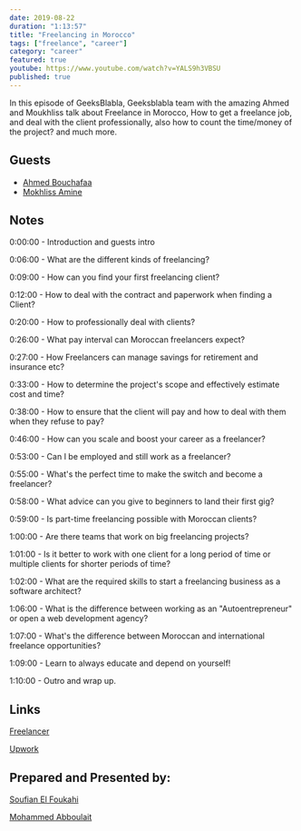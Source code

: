 ```yaml
---
date: 2019-08-22
duration: "1:13:57"
title: "Freelancing in Morocco"
tags: ["freelance", "career"]
category: "career"
featured: true
youtube: https://www.youtube.com/watch?v=YALS9h3VBSU
published: true
---
```


In this episode of GeeksBlabla, Geeksblabla team with the amazing Ahmed and Moukhliss talk about Freelance in Morocco, How to get a freelance job, and deal with the client professionally, also how to count the time/money of the project? and much more.

## Guests

- [Ahmed Bouchafaa](#)
- [Mokhliss Amine](#)

## Notes

0:00:00 - Introduction and guests intro

0:06:00 - What are the different kinds of freelancing?

0:09:00 - How can you find your first freelancing client?

0:12:00 - How to deal with the contract and paperwork when finding a Client?

0:20:00 - How to professionally deal with clients?

0:26:00 - What pay interval can Moroccan freelancers expect?

0:27:00 - How Freelancers can manage savings for retirement and insurance etc?

0:33:00 - How to determine the project's scope and effectively estimate cost and time?

0:38:00 - How to ensure that the client will pay and how to deal with them when they refuse to pay?

0:46:00 - How can you scale and boost your career as a freelancer?

0:53:00 - Can I be employed and still work as a freelancer?

0:55:00 - What's the perfect time to make the switch and become a freelancer?

0:58:00 - What advice can you give to beginners to land their first gig?

0:59:00 - Is part-time freelancing possible with Moroccan clients?

1:00:00 - Are there teams that work on big freelancing projects?

1:01:00 - Is it better to work with one client for a long period of time or multiple clients for shorter periods of time?

1:02:00 - What are the required skills to start a freelancing business as a software architect?

1:06:00 - What is the difference between working as an "Autoentrepreneur" or open a web development agency?

1:07:00 - What's the difference between Moroccan and international freelance opportunities?

1:09:00 - Learn to always educate and depend on yourself!

1:10:00 - Outro and wrap up.

## Links

[Freelancer](https://www.freelancer.com/)

[Upwork](https://www.upwork.com/)

## Prepared and Presented by:

[Soufian El Foukahi](https://twitter.com/soufyanAI)

[Mohammed Abboulait](https://twitter.com/laytoun)
